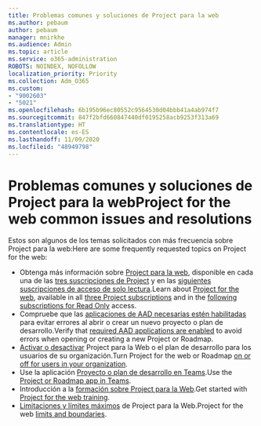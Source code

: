 ```yaml
---
title: Problemas comunes y soluciones de Project para la web
ms.author: pebaum
author: pebaum
manager: mnirkhe
ms.audience: Admin
ms.topic: article
ms.service: o365-administration
ROBOTS: NOINDEX, NOFOLLOW
localization_priority: Priority
ms.collection: Adm_O365
ms.custom:
- "9002603"
- "5021"
ms.openlocfilehash: 6b195b96ec80552c9564530d04bbb41a4ab974f7
ms.sourcegitcommit: 847f2bfd660847440df0195258acb9253f313a69
ms.translationtype: HT
ms.contentlocale: es-ES
ms.lasthandoff: 11/09/2020
ms.locfileid: "48949798"
---
```

# <a name="project-for-the-web-common-issues-and-resolutions"></a><span data-ttu-id="ab04f-102">Problemas comunes y soluciones de Project para la web</span><span class="sxs-lookup"><span data-stu-id="ab04f-102">Project for the web common issues and resolutions</span></span>

<span data-ttu-id="ab04f-103">Estos son algunos de los temas solicitados con más frecuencia sobre Project para la web:</span><span class="sxs-lookup"><span data-stu-id="ab04f-103">Here are some frequently requested topics on Project for the web:</span></span>

- <span data-ttu-id="ab04f-104">Obtenga más información sobre [Project para la web](https://support.microsoft.com/office/what-is-project-for-the-web-c19b2421-3c9d-4037-97c6-f66b6e1d2eb5), disponible en cada una de las [tres suscripciones de Project](https://products.office.com/project/compare-microsoft-project-management-software) y en las [siguientes suscripciones de acceso de solo lectura](https://docs.microsoft.com/project-for-the-web/office-365-user-view-access-to-project-and-roadmap).</span><span class="sxs-lookup"><span data-stu-id="ab04f-104">Learn about [Project for the web](https://support.microsoft.com/office/what-is-project-for-the-web-c19b2421-3c9d-4037-97c6-f66b6e1d2eb5), available in all [three Project subscriptions](https://products.office.com/project/compare-microsoft-project-management-software) and in the [following subscriptions for Read Only](https://docs.microsoft.com/project-for-the-web/office-365-user-view-access-to-project-and-roadmap) access.</span></span>
- <span data-ttu-id="ab04f-105">Compruebe que las [aplicaciones de AAD necesarias estén habilitadas](https://techcommunity.microsoft.com/t5/project-support-blog/roadmap-have-you-disabled-some-necessary-services/ba-p/815067) para evitar errores al abrir o crear un nuevo proyecto o plan de desarrollo.</span><span class="sxs-lookup"><span data-stu-id="ab04f-105">Verify that [required AAD applications are enabled](https://techcommunity.microsoft.com/t5/project-support-blog/roadmap-have-you-disabled-some-necessary-services/ba-p/815067) to avoid errors when opening or creating a new Project or Roadmap.</span></span>
- <span data-ttu-id="ab04f-106">[Activar o desactivar](https://docs.microsoft.com/project-for-the-web/turn-project-for-the-web-off) Project para la Web o el plan de desarrollo para los usuarios de su organización.</span><span class="sxs-lookup"><span data-stu-id="ab04f-106">Turn Project for the web or Roadmap [on or off for users in your organization](https://docs.microsoft.com/project-for-the-web/turn-project-for-the-web-off).</span></span>
- <span data-ttu-id="ab04f-107">Use la aplicación [Proyecto o plan de desarrollo en Teams](https://support.microsoft.com/office/2dc584e6-2f6c-4e2d-9008-0b3f6845eb52).</span><span class="sxs-lookup"><span data-stu-id="ab04f-107">Use the [Project or Roadmap app in Teams](https://support.microsoft.com/office/2dc584e6-2f6c-4e2d-9008-0b3f6845eb52).</span></span>
- <span data-ttu-id="ab04f-108">Introducción a la [formación sobre Project para la Web](https://support.office.com/article/50bf3e29-0f0d-4b7a-9d2c-7c78389b67ad).</span><span class="sxs-lookup"><span data-stu-id="ab04f-108">Get started with [Project for the web training](https://support.office.com/article/50bf3e29-0f0d-4b7a-9d2c-7c78389b67ad).</span></span>
- <span data-ttu-id="ab04f-109">[Limitaciones y límites máximos](https://docs.microsoft.com/project-for-the-web/project-for-the-web-limits-and-boundaries) de Project para la Web.</span><span class="sxs-lookup"><span data-stu-id="ab04f-109">Project for the web [limits and boundaries](https://docs.microsoft.com/project-for-the-web/project-for-the-web-limits-and-boundaries).</span></span>
